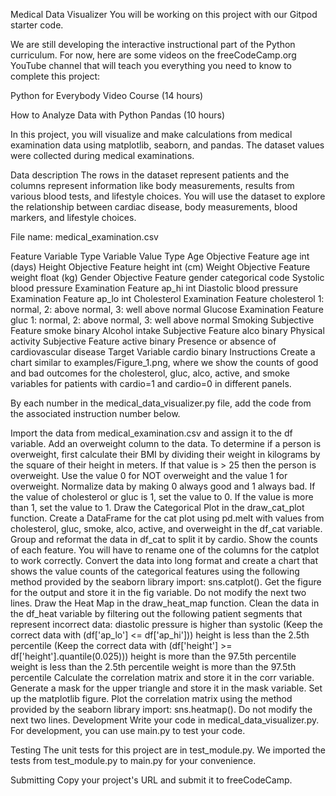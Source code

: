 Medical Data Visualizer
You will be working on this project with our Gitpod starter code.

We are still developing the interactive instructional part of the Python curriculum. For now, here are some videos on the freeCodeCamp.org YouTube channel that will teach you everything you need to know to complete this project:

Python for Everybody Video Course (14 hours)

How to Analyze Data with Python Pandas (10 hours)

In this project, you will visualize and make calculations from medical examination data using matplotlib, seaborn, and pandas. The dataset values were collected during medical examinations.

Data description
The rows in the dataset represent patients and the columns represent information like body measurements, results from various blood tests, and lifestyle choices. You will use the dataset to explore the relationship between cardiac disease, body measurements, blood markers, and lifestyle choices.

File name: medical_examination.csv

Feature	Variable Type	Variable	Value Type
Age	Objective Feature	age	int (days)
Height	Objective Feature	height	int (cm)
Weight	Objective Feature	weight	float (kg)
Gender	Objective Feature	gender	categorical code
Systolic blood pressure	Examination Feature	ap_hi	int
Diastolic blood pressure	Examination Feature	ap_lo	int
Cholesterol	Examination Feature	cholesterol	1: normal, 2: above normal, 3: well above normal
Glucose	Examination Feature	gluc	1: normal, 2: above normal, 3: well above normal
Smoking	Subjective Feature	smoke	binary
Alcohol intake	Subjective Feature	alco	binary
Physical activity	Subjective Feature	active	binary
Presence or absence of cardiovascular disease	Target Variable	cardio	binary
Instructions
Create a chart similar to examples/Figure_1.png, where we show the counts of good and bad outcomes for the cholesterol, gluc, alco, active, and smoke variables for patients with cardio=1 and cardio=0 in different panels.

By each number in the medical_data_visualizer.py file, add the code from the associated instruction number below.

Import the data from medical_examination.csv and assign it to the df variable.
Add an overweight column to the data. To determine if a person is overweight, first calculate their BMI by dividing their weight in kilograms by the square of their height in meters. If that value is > 25 then the person is overweight. Use the value 0 for NOT overweight and the value 1 for overweight.
Normalize data by making 0 always good and 1 always bad. If the value of cholesterol or gluc is 1, set the value to 0. If the value is more than 1, set the value to 1.
Draw the Categorical Plot in the draw_cat_plot function.
Create a DataFrame for the cat plot using pd.melt with values from cholesterol, gluc, smoke, alco, active, and overweight in the df_cat variable.
Group and reformat the data in df_cat to split it by cardio. Show the counts of each feature. You will have to rename one of the columns for the catplot to work correctly.
Convert the data into long format and create a chart that shows the value counts of the categorical features using the following method provided by the seaborn library import: sns.catplot().
Get the figure for the output and store it in the fig variable.
Do not modify the next two lines.
Draw the Heat Map in the draw_heat_map function.
Clean the data in the df_heat variable by filtering out the following patient segments that represent incorrect data:
diastolic pressure is higher than systolic (Keep the correct data with (df['ap_lo'] <= df['ap_hi']))
height is less than the 2.5th percentile (Keep the correct data with (df['height'] >= df['height'].quantile(0.025)))
height is more than the 97.5th percentile
weight is less than the 2.5th percentile
weight is more than the 97.5th percentile
Calculate the correlation matrix and store it in the corr variable.
Generate a mask for the upper triangle and store it in the mask variable.
Set up the matplotlib figure.
Plot the correlation matrix using the method provided by the seaborn library import: sns.heatmap().
Do not modify the next two lines.
Development
Write your code in medical_data_visualizer.py. For development, you can use main.py to test your code.

Testing
The unit tests for this project are in test_module.py. We imported the tests from test_module.py to main.py for your convenience.

Submitting
Copy your project's URL and submit it to freeCodeCamp.
